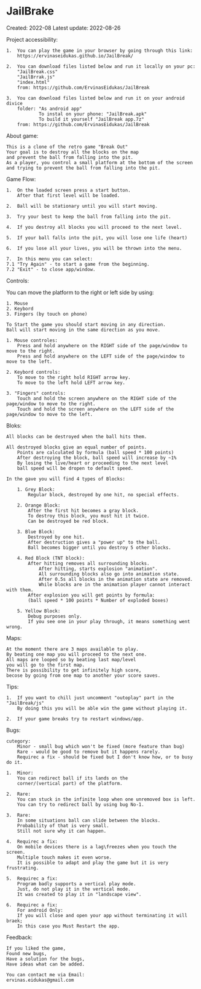 # JailBrake

Created: 2022-08
Latest update: 2022-08-26

Project accessibility:

    1.  You can play the game in your browser by going through this link:
        https://ervinaseidukas.github.io/JailBreak/

    2.  You can download files listed below and run it locally on your pc:
        "JailBreak.css"
        "JailBrrak.js"
        "index.html"
        from: https://github.com/ErvinasEidukas/JailBreak

    3.  You can download files listed below and run it on your android divice
        folder: "As android app"
                To instal on your phone: "JailBreak.apk"
                To build it yourself "JailBreak app.7z"
        from: https://github.com/ErvinasEidukas/JailBreak

About game:

    This is a clone of the retro game "Break Out"
    Your goal is to destroy all the blocks on the map
    and prevent the ball from falling into the pit.
    As a player, you control a small platform at the bottom of the screen
    and trying to prevent the ball from falling into the pit.

Game Flow:

    1.  On the loaded screen press a start button.
        After that first level will be loaded.

    2.  Ball will be stationary until you will start moving.

    3.  Try your best to keep the ball from falling into the pit.

    4.  If you destroy all blocks you will proceed to the next level.

    5.  If your ball falls into the pit, you will lose one life (heart)

    6.  If you lose all your lives, you will be thrown into the menu.

    7.  In this menu you can select:
    7.1 "Try Again" - to start a game from the beginning.
    7.2 "Exit" - to close app/window.

Controls:

You can move the platform to the right or left side by using:

    1. Mouse
    2. Keybord
    3. Fingers (by touch on phone)

    To Start the game you should start moving in any direction.
    Ball will start moving in the same direction as you move.

    1. Mouse controles:
        Press and hold anywhere on the RIGHT side of the page/window to move to the right.
        Press and hold anywhere on the LEFT side of the page/window to move to the left.

    2. Keybord controls:
        To move to the right hold RIGHT arrow key.
        To move to the left hold LEFT arrow key.

    3. "Fingers" controls:
        Touch and hold the screen anywhere on the RIGHT side of the page/window to move to the right.
        Touch and hold the screen anywhere on the LEFT side of the page/window to move to the left.

Bloks:

    All blocks can be destroyed when the ball hits them.

    All destroyed blocks give an equal number of points.
        Points are calculated by formula (ball speed * 100 points)
        After destroying the block, ball speed will increase by ~1%
        By losing the live/heart or proceeding to the next level
        ball speed will be dropen to default speed.

    In the gave you will find 4 types of Blocks:

        1. Grey Block:
            Regular block, destroyed by one hit, no special effects.

        2. Orange Block:
            After the first hit becomes a gray block.
            To destroy this block, you must hit it twice.
            Can be destroyed be red block.

        3. Blue Block:
            Destroyed by one hit.
            After destruction gives a "power up" to the ball.
            Ball becomes bigger until you destroy 5 other blocks.

        4. Red Block (TNT block):
            After hitting removes all surrounding blocks.
                After hitting, starts explosion "animation".
                All surrounding blocks also go into animation state.
                After 0.5s all blocks in the animation state are removed.
                While blocks are in the animation player cannot interact with them.
            After explosion you will get points by formula:
            (ball speed * 100 points * Number of exploded boxes)

        5. Yellow Block:
            Debug purposes only.
            If you see one in your play through, it means something went wrong.

Maps:

    At the moment there are 3 maps available to play.
    By beating one map you will proceed to the next one.
    All maps are looped so by beating last map/level
    you will go to the first map.
    There is possibility to get infinitely high score,
    becose by going from one map to another your score saves.

Tips:

    1.  If you want to chill just uncomment "outoplay" part in the "JailBreak/js"
        By doing this you will be able win the game without playing it.

    2.  If your game breaks try to restart windows/app.

Bugs:

    cutegory:
        Minor - small bug which won't be fixed (more feature than bug)
        Rare - would be good to remove but it happens rarely.
        Requireс a fix - should be fixed but I don't know how, or to busy do it.

    1.  Minor:
        You can redirect ball if its lands on the
        corner/(vertical part) of the platform.

    2.  Rare:
        You can stuck in the infinite loop when one unremoved box is left.
        You can try to redirect ball by using bug No-1.

    3.  Rare:
        In some situations ball can slide between the blocks.
        Probability of that is very small.
        Still not sure why it can happen.

    4.  Requireс a fix:
        On mobile devices there is a lag\freezes when you touch the screen.
        Multiple touch makes it even worse.
        It is possible to adapt and play the game but it is very frustrating.

    5.  Requireс a fix:
        Program badly supports a vertical play mode.
        Just, do not play it in the vertical mode.
        It was created to play it in "landscape view".

    6.  Requireс a fix:
        For android Only:
        If you will close and open your app without terminating it will braek;
        In this case you Must Restart the app.

Feedback:

    If you liked the game,
    Found new bugs,
    Have a solution for the bugs,
    Have ideas what can be added.

    You can contact me via Email:
    ervinas.eidukas@gmail.com
